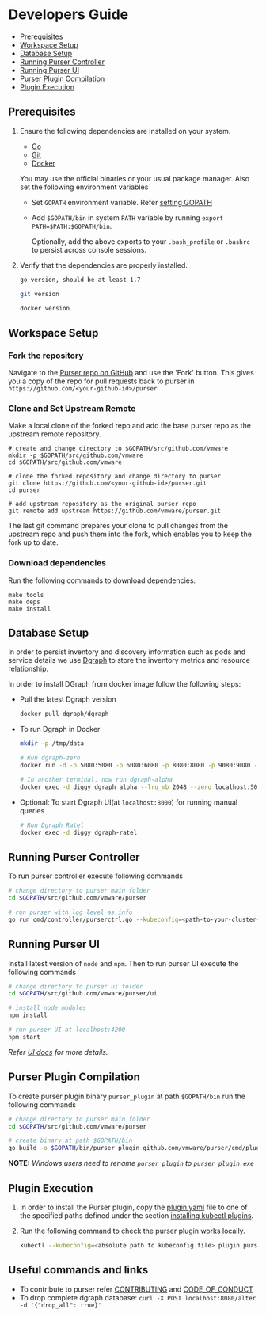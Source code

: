 # Developers Guide

- [Prerequisites](#prerequisites)
- [Workspace Setup](#workspace-setup)
- [Database Setup](#database-setup)
- [Running Purser Controller](#running-purser-controller)
- [Running Purser UI](#running-purser-ui)
- [Purser Plugin Compilation](#purser-plugin-compilation)
- [Plugin Execution](#plugin-execution)

## Prerequisites

1. Ensure the following dependencies are installed on your system.

   - [Go](https://golang.org/dl/)
   - [Git](https://git-scm.com/downloads)
   - [Docker](https://www.docker.com/)

   You may use the official binaries or your usual package manager.
   Also set the following environment variables
   - Set `GOPATH` environment variable. Refer [setting GOPATH](https://github.com/golang/go/wiki/SettingGOPATH)
   - Add `$GOPATH/bin` in system `PATH` variable by running `export PATH=$PATH:$GOPATH/bin`.

      Optionally, add the above exports to your `.bash_profile` or `.bashrc` to persist across console sessions.

2. Verify that the dependencies are properly installed.

   ``` bash
   go version, should be at least 1.7

   git version

   docker version
   ```

## Workspace Setup

### Fork the repository
Navigate to the [Purser repo on GitHub](https://github.com/vmware/purser) and use the 'Fork' button. 
This gives you a copy of the repo for pull requests back to purser in `https://github.com/<your-github-id>/purser`

### Clone and Set Upstream Remote

Make a local clone of the forked repo and add the base purser
repo as the upstream remote repository.

``` shell
# create and change directory to $GOPATH/src/github.com/vmware
mkdir -p $GOPATH/src/github.com/vmware
cd $GOPATH/src/github.com/vmware

# clone the forked repository and change directory to purser
git clone https://github.com/<your-github-id>/purser.git
cd purser

# add upstream repository as the original purser repo
git remote add upstream https://github.com/vmware/purser.git
```

The last git command prepares your clone to pull changes from the
upstream repo and push them into the fork, which enables you to keep
the fork up to date.

### Download dependencies

Run the following commands to download dependencies.

``` shell
make tools
make deps
make install
```

## Database Setup

In order to persist inventory and discovery information such as pods and service details we use
[Dgraph](https://dgraph.io/) to store the inventory metrics and resource relationship.

In order to install DGraph from docker image follow the following steps:

- Pull the latest Dgraph version

  ```bash
  docker pull dgraph/dgraph
  ```

- To run Dgraph in Docker

  ```bash
  mkdir -p /tmp/data
  
  # Run dgraph-zero
  docker run -d -p 5080:5080 -p 6080:6080 -p 8080:8080 -p 9080:9080 -p 8000:8000 -v /tmp/data:/dgraph --name diggy dgraph/dgraph dgraph zero

  # In another terminal, now run dgraph-alpha
  docker exec -d diggy dgraph alpha --lru_mb 2048 --zero localhost:5080
  ```
 
 - Optional: To start Dgraph UI(at `localhost:8000`) for running manual queries
   ```bash
   # Run Dgraph Ratel
   docker exec -d diggy dgraph-ratel
   ```
   
## Running Purser Controller
To run purser controller execute following commands

```bash
# change directory to purser main folder
cd $GOPATH/src/github.com/vmware/purser

# run purser with log level as info
go run cmd/controller/purserctrl.go --kubeconfig=<path-to-your-cluster-config> --interactions=enable --dgraphURL=localhost --log=info
```

## Running Purser UI
Install latest version of `node` and `npm`. Then to run purser UI execute the following commands
```bash
# change directory to purser ui folder
cd $GOPATH/src/github.com/vmware/purser/ui

# install node modules
npm install

# run purser UI at localhost:4200
npm start
```
_Refer [UI docs](../ui/README.md) for more details._

## Purser Plugin Compilation

To create purser plugin binary `purser_plugin` at path `$GOPATH/bin` run the following commands
  ```bash
  # change directory to purser main folder
  cd $GOPATH/src/github.com/vmware/purser
  
  # create binary at path $GOPATH/bin
  go build -o $GOPATH/bin/purser_plugin github.com/vmware/purser/cmd/plugin
  ```

**NOTE:** _Windows users need to rename `purser_plugin` to `purser_plugin.exe`_

## Plugin Execution

1. In order to install the Purser plugin, copy the [plugin.yaml](../plugin.yaml) file to one of the specified paths defined under the section [installing kubectl plugins](https://kubernetes.io/docs/tasks/extend-kubectl/kubectl-plugins/).

2. Run the following command to check the purser plugin works locally.

   ``` bash
   kubectl --kubeconfig=<absolute path to kubeconfig file> plugin purser help
   ```

## Useful commands and links
- To contribute to purser refer [CONTRIBUTING](../CONTRIBUTING.md) and [CODE_OF_CONDUCT](../CODE_OF_CONDUCT.md)
- To drop complete dgraph database: `curl -X POST localhost:8080/alter -d '{"drop_all": true}'`